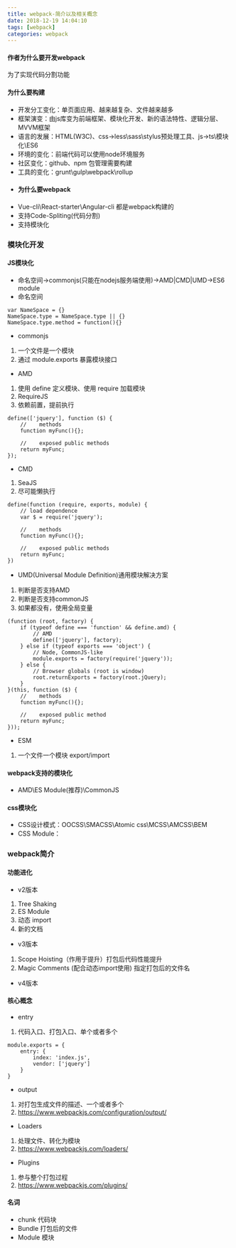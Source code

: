 ```yaml
---
title: webpack-简介以及相关概念
date: 2018-12-19 14:04:10
tags: [webpack]
categories: webpack
---
```


#### 作者为什么要开发webpack
为了实现代码分割功能
#### 为什么要构建
- 开发分工变化：单页面应用、越来越复杂、文件越来越多
- 框架演变：由js库变为前端框架、模块化开发、新的语法特性、逻辑分层、MVVM框架
- 语言的发展：HTML(W3C)、css->less\sass\stylus预处理工具、js->ts\模块化\ES6
- 环境的变化：前端代码可以使用node环境服务
- 社区变化：github、npm 包管理需要构建
- 工具的变化：grunt\gulp\webpack\rollup
- #### 为什么要webpack
- Vue-cli\React-starter\Angular-cli 都是webpack构建的
- 支持Code-Spliting(代码分割)
- 支持模块化
### 模块化开发
#### JS模块化
- 命名空间->commonjs(只能在nodejs服务端使用)->AMD|CMD|UMD->ES6 module
- 命名空间
```
var NameSpace = {}
NameSpace.type = NameSpace.type || {}
NameSpace.type.method = function(){}
```
- commonjs
1. 一个文件是一个模块
2. 通过 module.exports 暴露模块接口
- AMD
1. 使用 define 定义模块、使用 require 加载模块
2. RequireJS
3. 依赖前置，提前执行
```
define(['jquery'], function ($) {
    //    methods
    function myFunc(){};

    //    exposed public methods
    return myFunc;
});
```
- CMD
1. SeaJS
2. 尽可能懒执行
```
define(function (require, exports, module) {
    // load dependence
    var $ = require('jquery');

    //    methods
    function myFunc(){};

    //    exposed public methods
    return myFunc;
})
```
- UMD(Universal Module Definition)通用模块解决方案
1. 判断是否支持AMD
2. 判断是否支持commonJS
3. 如果都没有，使用全局变量
```
(function (root, factory) {
    if (typeof define === 'function' && define.amd) {
        // AMD
        define(['jquery'], factory);
    } else if (typeof exports === 'object') {
        // Node, CommonJS-like
        module.exports = factory(require('jquery'));
    } else {
        // Browser globals (root is window)
        root.returnExports = factory(root.jQuery);
    }
}(this, function ($) {
    //    methods
    function myFunc(){};

    //    exposed public method
    return myFunc;
}));
```
- ESM
1. 一个文件一个模块 export/import
#### webpack支持的模块化
- AMD\ES Module(推荐)\CommonJS
#### css模块化
- CSS设计模式：OOCSS\SMACSS\Atomic css\MCSS\AMCSS\BEM
- CSS Module：
### webpack简介
#### 功能进化
- v2版本
1. Tree Shaking
2. ES Module
3. 动态 import
4. 新的文档
- v3版本
1. Scope Hoisting（作用于提升）打包后代码性能提升
2. Magic Comments (配合动态import使用) 指定打包后的文件名
- v4版本
#### 核心概念
- entry
1. 代码入口、打包入口、单个或者多个
```
module.exports = {
    entry: {
        index: 'index.js',
        vendor: ['jquery']
    }
}
```
- output
1. 对打包生成文件的描述、一个或者多个
2. https://www.webpackjs.com/configuration/output/
- Loaders
1. 处理文件、转化为模块
2. https://www.webpackjs.com/loaders/
- Plugins
1. 参与整个打包过程
2. https://www.webpackjs.com/plugins/
#### 名词
- chunk 代码块
- Bundle 打包后的文件
- Module 模块
